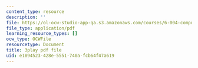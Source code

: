```yaml
---
content_type: resource
description: ''
file: https://ol-ocw-studio-app-qa.s3.amazonaws.com/courses/6-004-computation-structures-spring-2017/e1894523428e5551740afcb64f47a619_sz4kq_ltDrM.pdf
file_type: application/pdf
learning_resource_types: []
ocw_type: OCWFile
resourcetype: Document
title: 3play pdf file
uid: e1894523-428e-5551-740a-fcb64f47a619
---
```

